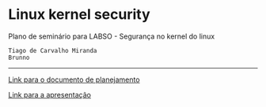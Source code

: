 # Linux kernel security

Plano de seminário para LABSO - Segurança no kernel do linux

    Tiago de Carvalho Miranda
    Brunno

--------------

[Link para o documento de planejamento](https://github.com/TCMiranda/labso-linux-kernel-security-seminar)

[Link para a apresentação](https://docs.google.com/presentation/d/16_ul5V2QeqtiWpxtTv70xWNmvKYh5TmlKnmqGQbaDbU/edit?usp=sharing)
